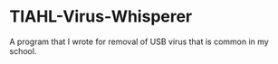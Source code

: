 # TIAHL-Virus-Whisperer
A program that I wrote for removal of USB virus that is common in my school.
